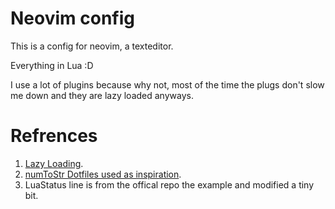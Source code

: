 # Neovim config
This is a config for neovim, a texteditor.

Everything in Lua :D

I use a lot of plugins because why not,
most of the time the plugs don't slow me down and they are lazy loaded anyways.

# Refrences
1. [Lazy Loading](https://github.com/numToStr/dotfiles/blob/master/neovim/.config/nvim/lua/numToStr/plugins.lua).
1. [numToStr Dotfiles used as inspiration](https://github.com/numToStr/dotfiles/blob/master/neovim/.config/nvim/lua/numToStr/plugins.lua).
1. LuaStatus line is from the offical repo the example and modified a tiny bit.

